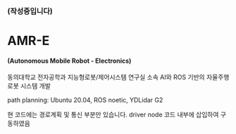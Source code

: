 ### (작성중입니다)
# AMR-E
#### (Autonomous Mobile Robot - Electronics)

동의대학교 전자공학과 지능형로봇/제어시스템 연구실 소속
AI와 ROS 기반의 자율주행로봇 시스템 개발

path planning: Ubuntu 20.04, ROS noetic, YDLidar G2

현 코드에는 경로계획 및 통신 부분만 있습니다.
driver node 코드 내부에 삽입하여 구동하였음
